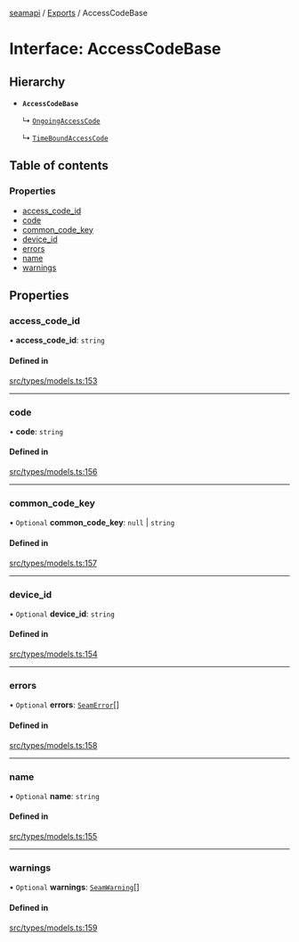 [seamapi](../README.md) / [Exports](../modules.md) / AccessCodeBase

# Interface: AccessCodeBase

## Hierarchy

- **`AccessCodeBase`**

  ↳ [`OngoingAccessCode`](OngoingAccessCode.md)

  ↳ [`TimeBoundAccessCode`](TimeBoundAccessCode.md)

## Table of contents

### Properties

- [access\_code\_id](AccessCodeBase.md#access_code_id)
- [code](AccessCodeBase.md#code)
- [common\_code\_key](AccessCodeBase.md#common_code_key)
- [device\_id](AccessCodeBase.md#device_id)
- [errors](AccessCodeBase.md#errors)
- [name](AccessCodeBase.md#name)
- [warnings](AccessCodeBase.md#warnings)

## Properties

### access\_code\_id

• **access\_code\_id**: `string`

#### Defined in

[src/types/models.ts:153](https://github.com/hello-seam/seamapi-javascript/blob/main/src/types/models.ts#L153)

___

### code

• **code**: `string`

#### Defined in

[src/types/models.ts:156](https://github.com/hello-seam/seamapi-javascript/blob/main/src/types/models.ts#L156)

___

### common\_code\_key

• `Optional` **common\_code\_key**: ``null`` \| `string`

#### Defined in

[src/types/models.ts:157](https://github.com/hello-seam/seamapi-javascript/blob/main/src/types/models.ts#L157)

___

### device\_id

• `Optional` **device\_id**: `string`

#### Defined in

[src/types/models.ts:154](https://github.com/hello-seam/seamapi-javascript/blob/main/src/types/models.ts#L154)

___

### errors

• `Optional` **errors**: [`SeamError`](SeamError.md)[]

#### Defined in

[src/types/models.ts:158](https://github.com/hello-seam/seamapi-javascript/blob/main/src/types/models.ts#L158)

___

### name

• `Optional` **name**: `string`

#### Defined in

[src/types/models.ts:155](https://github.com/hello-seam/seamapi-javascript/blob/main/src/types/models.ts#L155)

___

### warnings

• `Optional` **warnings**: [`SeamWarning`](SeamWarning.md)[]

#### Defined in

[src/types/models.ts:159](https://github.com/hello-seam/seamapi-javascript/blob/main/src/types/models.ts#L159)
